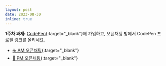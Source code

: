 ```yaml
---
layout: post
date: 2023-08-30
inline: true
---
```


**1주차 과제:** [CodePen](https://codepen.io/pen){:target="\_blank"}에 가입하고, 오픈채팅 방에서 CodePen 프로필 링크를 올리세요.

- [☕ AM 오픈채팅](https://open.kakao.com/o/gpQLjODf){:target="\_blank"}
- [🍔 PM 오픈채팅](https://open.kakao.com/o/gEEjkODf){:target="\_blank"}
